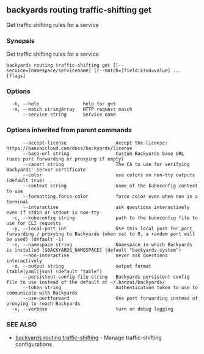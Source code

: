 ## backyards routing traffic-shifting get

Get traffic shifting rules for a service

### Synopsis

Get traffic shifting rules for a service

```
backyards routing traffic-shifting get [[--service=]namespace/servicename] [[--match=]field:kind=value] ... [flags]
```

### Options

```
  -h, --help                help for get
  -m, --match stringArray   HTTP request match
      --service string      Service name
```

### Options inherited from parent commands

```
      --accept-license                  Accept the license: https://banzaicloud.com/docs/backyards/license
      --base-url string                 Custom Backyards base URL (uses port forwarding or proxying if empty)
      --cacert string                   The CA to use for verifying Backyards' server certificate
      --color                           use colors on non-tty outputs (default true)
      --context string                  name of the kubeconfig context to use
      --formatting.force-color          force color even when non in a terminal
      --interactive                     ask questions interactively even if stdin or stdout is non-tty
  -c, --kubeconfig string               path to the kubeconfig file to use for CLI requests
  -p, --local-port int                  Use this local port for port forwarding / proxying to Backyards (when set to 0, a random port will be used) (default -1)
  -n, --namespace string                Namespace in which Backyards is installed [$BACKYARDS_NAMESPACE] (default "backyards-system")
      --non-interactive                 never ask questions interactively
  -o, --output string                   output format (table|yaml|json) (default "table")
      --persistent-config-file string   Backyards persistent config file to use instead of the default at ~/.banzai/backyards/
      --token string                    Authentication token to use to communicate with Backyards
      --use-portforward                 Use port forwarding instead of proxying to reach Backyards
  -v, --verbose                         turn on debug logging
```

### SEE ALSO

* [backyards routing traffic-shifting](backyards_routing_traffic-shifting.md)	 - Manage traffic-shifting configurations

